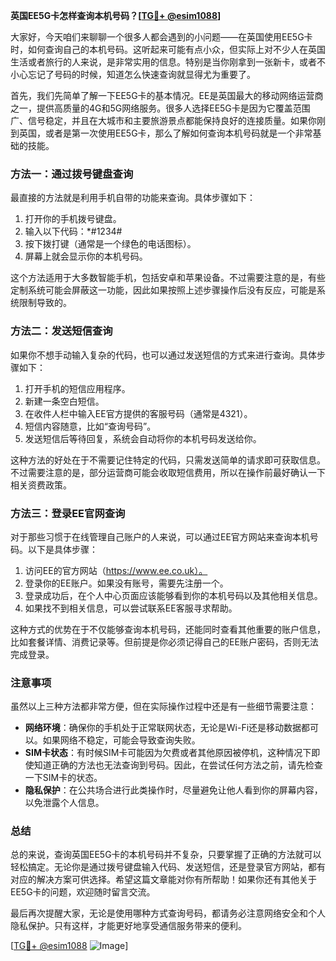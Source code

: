 **英国EE5G卡怎样查询本机号码？[[TG💪+ @esim1088](https://t.me/s/esim1088)]**

大家好，今天咱们来聊聊一个很多人都会遇到的小问题——在英国使用EE5G卡时，如何查询自己的本机号码。这听起来可能有点小众，但实际上对不少人在英国生活或者旅行的人来说，是非常实用的信息。特别是当你刚拿到一张新卡，或者不小心忘记了号码的时候，知道怎么快速查询就显得尤为重要了。

首先，我们先简单了解一下EE5G卡的基本情况。EE是英国最大的移动网络运营商之一，提供高质量的4G和5G网络服务。很多人选择EE5G卡是因为它覆盖范围广、信号稳定，并且在大城市和主要旅游景点都能保持良好的连接质量。如果你刚到英国，或者是第一次使用EE5G卡，那么了解如何查询本机号码就是一个非常基础的技能。

### **方法一：通过拨号键盘查询**
最直接的方法就是利用手机自带的功能来查询。具体步骤如下：

1. 打开你的手机拨号键盘。
2. 输入以下代码：*#1234#
3. 按下拨打键（通常是一个绿色的电话图标）。
4. 屏幕上就会显示你的本机号码。

这个方法适用于大多数智能手机，包括安卓和苹果设备。不过需要注意的是，有些定制系统可能会屏蔽这一功能，因此如果按照上述步骤操作后没有反应，可能是系统限制导致的。

### **方法二：发送短信查询**
如果你不想手动输入复杂的代码，也可以通过发送短信的方式来进行查询。具体步骤如下：

1. 打开手机的短信应用程序。
2. 新建一条空白短信。
3. 在收件人栏中输入EE官方提供的客服号码（通常是4321）。
4. 短信内容随意，比如“查询号码”。
5. 发送短信后等待回复，系统会自动将你的本机号码发送给你。

这种方法的好处在于不需要记住特定的代码，只需发送简单的请求即可获取信息。不过需要注意的是，部分运营商可能会收取短信费用，所以在操作前最好确认一下相关资费政策。

### **方法三：登录EE官网查询**
对于那些习惯于在线管理自己账户的人来说，可以通过EE官方网站来查询本机号码。以下是具体步骤：

1. 访问EE的官方网站（https://www.ee.co.uk）。
2. 登录你的EE账户。如果没有账号，需要先注册一个。
3. 登录成功后，在个人中心页面应该能够看到你的本机号码以及其他相关信息。
4. 如果找不到相关信息，可以尝试联系EE客服寻求帮助。

这种方式的优势在于不仅能够查询本机号码，还能同时查看其他重要的账户信息，比如套餐详情、消费记录等。但前提是你必须记得自己的EE账户密码，否则无法完成登录。

### **注意事项**
虽然以上三种方法都非常方便，但在实际操作过程中还是有一些细节需要注意：

- **网络环境**：确保你的手机处于正常联网状态，无论是Wi-Fi还是移动数据都可以。如果网络不稳定，可能会导致查询失败。
- **SIM卡状态**：有时候SIM卡可能因为欠费或者其他原因被停机，这种情况下即使知道正确的方法也无法查询到号码。因此，在尝试任何方法之前，请先检查一下SIM卡的状态。
- **隐私保护**：在公共场合进行此类操作时，尽量避免让他人看到你的屏幕内容，以免泄露个人信息。

### **总结**
总的来说，查询英国EE5G卡的本机号码并不复杂，只要掌握了正确的方法就可以轻松搞定。无论你是通过拨号键盘输入代码、发送短信，还是登录官方网站，都有对应的解决方案可供选择。希望这篇文章能对你有所帮助！如果你还有其他关于EE5G卡的问题，欢迎随时留言交流。

最后再次提醒大家，无论是使用哪种方式查询号码，都请务必注意网络安全和个人隐私保护。只有这样，才能更好地享受通信服务带来的便利。

[[TG💪+ @esim1088](https://t.me/s/esim1088) ![Image](https://i.postimg.cc/4NQfJmqS/Snipaste-2025-05-13-00-14-12.png)]